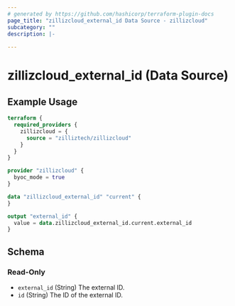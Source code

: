 ```yaml
---
# generated by https://github.com/hashicorp/terraform-plugin-docs
page_title: "zillizcloud_external_id Data Source - zillizcloud"
subcategory: ""
description: |-
  
---
```


# zillizcloud_external_id (Data Source)



## Example Usage

```terraform
terraform {
  required_providers {
    zillizcloud = {
      source = "zilliztech/zillizcloud"
    }
  }
}

provider "zillizcloud" {
  byoc_mode = true
}

data "zillizcloud_external_id" "current" {
}

output "external_id" {
  value = data.zillizcloud_external_id.current.external_id
}
```

<!-- schema generated by tfplugindocs -->
## Schema

### Read-Only

- `external_id` (String) The external ID.
- `id` (String) The ID of the external ID.
